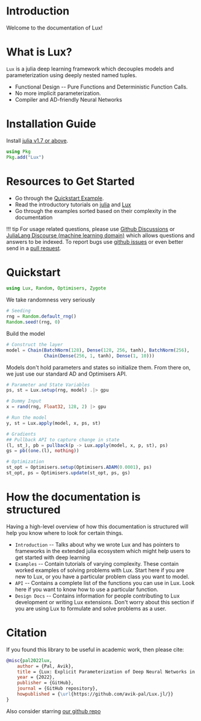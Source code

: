 # Introduction

Welcome to the documentation of Lux!

# What is Lux?

`Lux` is a julia deep learning framework which decouples models and parameterization using deeply nested named tuples.

- Functional Design -- Pure Functions and Deterministic Function Calls.
- No more implicit parameterization.
- Compiler and AD-friendly Neural Networks

# Installation Guide

Install [julia v1.7 or above](https://julialang.org/downloads/).

```julia
using Pkg
Pkg.add("Lux")
```

# Resources to Get Started

* Go through the [Quickstart Example](#quickstart).
* Read the introductory tutorials on [julia](https://jump.dev/JuMP.jl/stable/tutorials/getting_started/getting_started_with_julia/#Getting-started-with-Julia) and [Lux](introduction/overview.md)
* Go through the examples sorted based on their complexity in the documentation

!!! tip
    For usage related questions, please use [Github Discussions](https://github.com/avik-pal/Lux.jl/discussions) or [JuliaLang Discourse (machine learning domain)](https://discourse.julialang.org/c/domain/ml/) which allows questions and answers to be indexed. To report bugs use [github issues](https://github.com/avik-pal/Lux.jl/issues) or even better send in a [pull request](https://github.com/avik-pal/Lux.jl/pulls).

# Quickstart

```julia
using Lux, Random, Optimisers, Zygote
```

We take randomness very seriously

```julia
# Seeding
rng = Random.default_rng()
Random.seed!(rng, 0)
```

Build the model

```julia
# Construct the layer
model = Chain(BatchNorm(128), Dense(128, 256, tanh), BatchNorm(256),
              Chain(Dense(256, 1, tanh), Dense(1, 10)))
```

Models don't hold parameters and states so initialize them. From there on, we just use our standard AD and Optimisers API.

```julia
# Parameter and State Variables
ps, st = Lux.setup(rng, model) .|> gpu

# Dummy Input
x = rand(rng, Float32, 128, 2) |> gpu

# Run the model
y, st = Lux.apply(model, x, ps, st)

# Gradients
## Pullback API to capture change in state
(l, st_), pb = pullback(p -> Lux.apply(model, x, p, st), ps)
gs = pb((one.(l), nothing))

# Optimization
st_opt = Optimisers.setup(Optimisers.ADAM(0.0001), ps)
st_opt, ps = Optimisers.update(st_opt, ps, gs)
```

# How the documentation is structured

Having a high-level overview of how this documentation is structured will help you know where to look for certain things.

* `Introduction` -- Talks about why we wrote Lux and has pointers to frameworks in the extended julia ecosystem which might help users to get started with deep learning
* `Examples` -- Contain tutorials of varying complexity. These contain worked examples of solving problems with Lux. Start here if you are new to Lux, or you have a particular problem class you want to model.
* `API` -- Contains a complete list of the functions you can use in Lux. Look here if you want to know how to use a particular function.
* `Design Docs` -- Contains information for people contributing to Lux development or writing Lux extensions. Don't worry about this section if you are using Lux to formulate and solve problems as a user.

# Citation

If you found this library to be useful in academic work, then please cite:

```bibtex
@misc{pal2022lux,
    author = {Pal, Avik},
    title = {Lux: Explicit Parameterization of Deep Neural Networks in Julia},
    year = {2022},
    publisher = {GitHub},
    journal = {GitHub repository},
    howpublished = {\url{https://github.com/avik-pal/Lux.jl/}}
}
```

Also consider starring [our github repo](https://github.com/avik-pal/Lux.jl/)